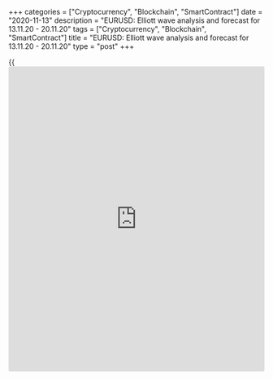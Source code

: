 +++
categories = ["Cryptocurrency", "Blockchain", "SmartContract"]
date = "2020-11-13"
description = "EURUSD: Elliott wave analysis and forecast for 13.11.20 - 20.11.20"
tags = ["Cryptocurrency", "Blockchain", "SmartContract"]
title = "EURUSD: Elliott wave analysis and forecast for 13.11.20 - 20.11.20"
type = "post"
+++

{{<iframe id="large-banner" src="https://www.bounty.group/#slide=3.0" width="100%" height="600" scrolling="no" style="border: 0px solid rgb(216, 221, 230); border-radius: 3px;">}}

2020-11-13

2020-11-13

EURUSD: Elliott wave analysis and forecast for 13.11.20 – 20.11.20Alex
Geuta

 **Main scenario:** consider long positions from corrections above the
level of 1.1721 with a target of 1.2019 – 1.2100.

 **Alternative scenario:** breakout and consolidation below the level of
1.1721 will allow the pair to continue declining to the levels of 1.1601
– 1.1526.

 **Analysis:** Daily time frame: presumably, the first wave of larger
degree 1 of (3) continues developing, with wave iii of 1 formed inside.
On the H4 time frame, a local correction has formed as the fourth wave
iv of 1, and wave v of 1 is forming. H1 time frame: apparently, the
first counter-trend wave of smaller degree (i) of v has formed and the
descending correction (ii) of v finished forming. If the presumption is
correct, the pair will continue to rise to the levels of 1.2019 – 1.2100
in wave (iii) of v. The level of 1.1721 is critical in this scenario.
Its breakout will allow the pair to continue falling to the levels of
1.1601 – 1.1526.

* * *

* * *

* * *

P.S. Did you like my article? Share it in social networks: it will be
the best “thank you" :)

Ask me questions and comment below. I’ll be glad to answer your
questions and give necessary explanations.

 **Useful links:**

  * I recommend trying to trade with a reliable broker [here][1]. The system allows you to trade by yourself or copy successful traders from all across the globe.
  * Use my promo-code BLOG for getting deposit bonus 50% on LiteForex platform. Just enter this code in the appropriate field while [depositing][2] your trading account.
  * Telegram chat for traders: <t.me/liteforexengchat>. We are sharing the signals and trading experience
  * Telegram channel with high-quality analytics, Forex reviews, training articles, and other useful things for traders <t.me/liteforex>

## Price chart of EURUSD in real time mode

The content of this article reflects the author’s opinion and does not
necessarily reflect the official position of LiteForex. The material
published on this page is provided for informational purposes only and
should not be considered as the provision of investment advice for the
purposes of Directive 2004/39/EC.

Rate this article:

{{value}}

( {{count}} {{title}} )

   1. my.liteforex.com/?category=analysts-opinions&slug=eurusd-elliott-wave-analysis-and-forecast-for-131120-201120&openPopup=%2Fregistration%2Fpopup&utm_source=blog&utm_medium=article&utm_campaign=bonus
   2. my.liteforex.com/deposit/?category=analysts-opinions&slug=eurusd-elliott-wave-analysis-and-forecast-for-131120-201120&promo_code=BLOG&utm_source=blog&utm_medium=article&utm_campaign=bonus